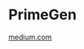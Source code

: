 # PrimeGen

[medium.com](https://medium.com/@GalarnykMichael/prime-numbers-using-python-824ff4b3ea19)
